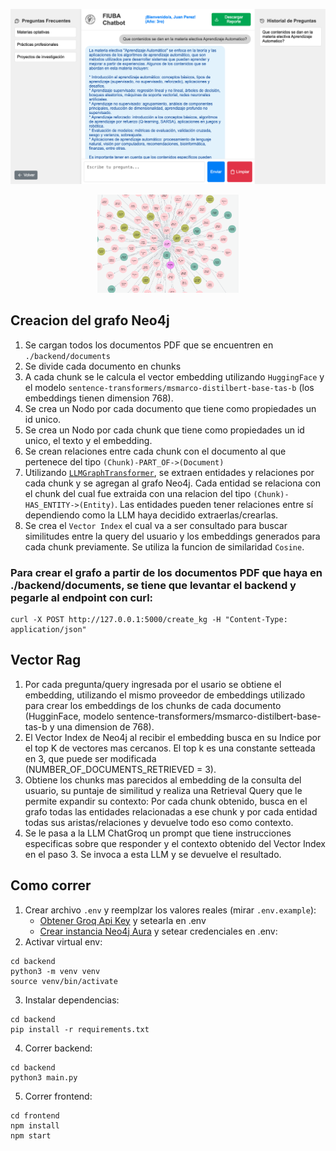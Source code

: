 <p align="center">
  <img src="./chatbot.png" alt="Chatbot"  />
</p>

<p align="center">
  <img src="./graph.png" alt="Graph" width="45%" />
</p>




## Creacion del grafo Neo4j
1. Se cargan todos los documentos PDF que se encuentren en `./backend/documents`
2. Se divide cada documento en chunks
3. A cada chunk se le calcula el vector embedding utilizando `HuggingFace` y el modelo `sentence-transformers/msmarco-distilbert-base-tas-b` (los embeddings tienen dimension 768).
4. Se crea un Nodo por cada documento que tiene como propiedades un id unico.
5. Se crea un Nodo por cada chunk que tiene como propiedades un id unico, el texto y el embedding.
6. Se crean relaciones entre cada chunk con el documento al que pertenece del tipo `(Chunk)-PART_OF->(Document)`
7. Utilizando [`LLMGraphTransformer`](https://python.langchain.com/v0.1/docs/use_cases/graph/constructing/#llm-graph-transformer), se extraen entidades y relaciones por cada chunk y se agregan al grafo Neo4j. Cada entidad se relaciona con el chunk del cual fue extraida con una relacion del tipo `(Chunk)-HAS_ENTITY->(Entity)`. Las entidades pueden tener relaciones entre sí dependiendo como la LLM haya decidido extraerlas/crearlas.
8. Se crea el `Vector Index` el cual va a ser consultado para buscar similitudes entre la query del usuario y los embeddings generados para cada chunk previamente. Se utiliza la funcion de similaridad `Cosine`.

### Para crear el grafo a partir de los documentos PDF que haya en ./backend/documents, se tiene que levantar el backend y pegarle al endpoint con curl:
```
curl -X POST http://127.0.0.1:5000/create_kg -H "Content-Type: application/json"
```

## Vector Rag
1. Por cada pregunta/query ingresada por el usario se obtiene el embedding, utilizando el mismo proveedor de embeddings utilizado para crear los embeddings de los chunks de cada documento (HugginFace, modelo sentence-transformers/msmarco-distilbert-base-tas-b y una dimension de 768).
2. El Vector Index de Neo4j al recibir el embedding busca en su Indice por el top K de vectores mas cercanos. El top k es una constante setteada en 3, que puede ser modificada (NUMBER_OF_DOCUMENTS_RETRIEVED = 3).
3. Obtiene los chunks mas parecidos al embedding de la consulta del usuario, su puntaje de similitud y realiza una Retrieval Query que le permite expandir su contexto: Por cada chunk obtenido, busca en el grafo todas las entidades relacionadas a ese chunk y por cada entidad todas sus aristas/relaciones y devuelve todo eso como contexto.
4. Se le pasa a la LLM ChatGroq un prompt que tiene instrucciones especificas sobre que responder y el contexto obtenido del Vector Index en el paso 3. Se invoca a esta LLM y se devuelve el resultado. 
 

## Como correr



1. Crear archivo `.env` y reemplzar los valores reales (mirar `.env.example`):
     - [Obtener Groq Api Key](https://console.groq.com/keys) y setearla en .env 
     - [Crear instancia Neo4j Aura](https://neo4j.com/docs/aura/auradb/getting-started/create-database/#:~:text=To%20create%20an%20AuraDB%20Virtual,storage%20allocated%20to%20the%20instance.) y setear credenciales en .env:
2. Activar virtual env:
```
cd backend
python3 -m venv venv
source venv/bin/activate
```
3. Instalar dependencias:
```
cd backend
pip install -r requirements.txt
```
4. Correr backend:
```
cd backend
python3 main.py
```
5. Correr frontend:
```
cd frontend
npm install
npm start
```
